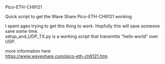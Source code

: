 Pico-ETH-CH9121

Quick script to get the Wave Share Pico-ETH-CH9121 working

I spent ages trying to get this thing to work. Hopfully this will save someone save some time.\
setup_and_UDP_TX.py is a working script that transmitts "hello world" over UDP.

more information here\
https://www.waveshare.com/pico-eth-ch9121.htm

